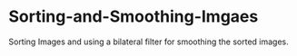 # Sorting-and-Smoothing-Imgaes
Sorting Images and using a bilateral filter for smoothing the sorted images.
